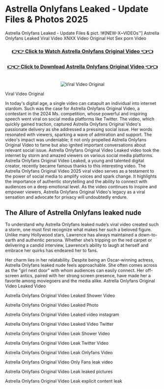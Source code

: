 # Astrella Onlyfans Leaked - Update Files & Photos 2025

Astrella Onlyfans Leaked - Update Files & pict. !#[NEW-X~VIDEOs™] Astrella Onlyfans Leaked Viral Video XNXX Video Original Hot Sex porn Video
<br>
<div align="center">
<h3><a href="https://links2leaks.com?utm_source=astrella&utm_medium=gitlong" rel="nofollow">👉👉 Click to Watch Astrella Onlyfans Original Video 👈👈</a></h3>
<h3><a href="https://links2leaks.com?utm_source=astrella&utm_medium=gitlong" rel="nofollow">👉👉 Click to Download Astrella Onlyfans Original Video 👈👈</a></h3>
<br>
<a href="https://links2leaks.com?utm_source=astrella&utm_medium=gitlong" rel="nofollow"><img src="https://i.ibb.co/Gkj2r4b/banner.png" alt="Viral Video Original" style="max-width: 100%; display: inline-block;" data-target="animated-image.originalImage"></a>
</div>

Viral Video Original

In today's digital age, a single video can catapult an individual into internet stardom. Such was the case for Astrella Onlyfans Original Video, a contestant in the 2024 Ms. competition, whose powerful and inspiring speech went viral on social media platforms like Twitter.
The video, which quickly gained traction, captured Astrella Onlyfans Original Video's passionate delivery as she addressed a pressing social issue. Her words resonated with viewers, sparking a wave of admiration and support. The video's impact was undeniable; it not only propelled Astrella Onlyfans Original Video to fame but also ignited important conversations about relevant social issue.
Astrella Onlyfans Original Video Leaked video took the internet by storm and amazed viewers on various social media platforms. Astrella Onlyfans Original Video Leaked, a young and talented digital creator, recently became famous thanks to this interesting video.
The Astrella Onlyfans Original Video 2025 viral video serves as a testament to the power of social media to amplify voices and spark change. It highlights the importance of authentic storytelling and the ability to connect with audiences on a deep emotional level. As the video continues to inspire and empower viewers, Astrella Onlyfans Original Video's legacy as a viral sensation and advocate for privacy will undoubtedly endure.

<h2>The Allure of Astrella Onlyfans leaked nude</h2>


To understand why Astrella Onlyfans leaked nude’s viral video created such a storm, one must first recognize what makes her such a beloved figure. Unlike many Hollywood stars, Lawrence has always maintained a down-to-earth and authentic persona. Whether she’s tripping on the red carpet or delivering a candid interview, Lawrence’s ability to laugh at herself and embrace her quirks has endeared her to fans.

Her charm lies in her relatability. Despite being an Oscar-winning actress, Astrella Onlyfans leaked nude feels approachable. She often comes across as the "girl next door" with whom audiences can easily connect. Her off-screen antics, paired with her strong screen presence, have made her a favorite among moviegoers and the media alike.
Astrella Onlyfans Original Video Leaked Video

Astrella Onlyfans Original Video Leaked Shower Video

Astrella Onlyfans Original Video Leaked Photo

Astrella Onlyfans Original Video Leaked video instagram

Astrella Onlyfans Original Video Leaked Video Twitter

Astrella Onlyfans Original Video Leak Shower Video

Astrella Onlyfans Original Video Leak Twitter Video

Astrella Onlyfans Original Video Leak Onlyfans Video

Astrella Onlyfans Original Video Only Fans leak video

Astrella Onlyfans Original Video Leak leaked pictures

Astrella Onlyfans Original Video Leak explicit content leak